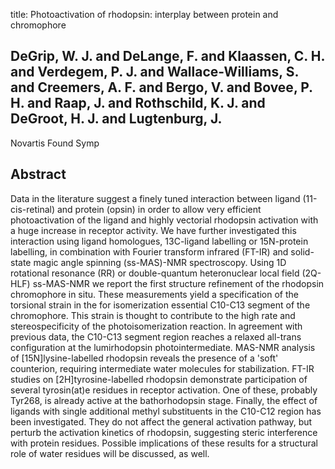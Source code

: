 title: Photoactivation of rhodopsin: interplay between protein and chromophore

## DeGrip, W. J. and DeLange, F. and Klaassen, C. H. and Verdegem, P. J. and Wallace-Williams, S. and Creemers, A. F. and Bergo, V. and Bovee, P. H. and Raap, J. and Rothschild, K. J. and DeGroot, H. J. and Lugtenburg, J.
Novartis Found Symp


## Abstract
Data in the literature suggest a finely tuned interaction between ligand (11-cis-retinal) and protein (opsin) in order to allow very efficient photoactivation of the ligand and highly vectorial rhodopsin activation with a huge increase in receptor activity. We have further investigated this interaction using ligand homologues, 13C-ligand labelling or 15N-protein labelling, in combination with Fourier transform infrared (FT-IR) and solid-state magic angle spinning (ss-MAS)-NMR spectroscopy. Using 1D rotational resonance (RR) or double-quantum heteronuclear local field (2Q-HLF) ss-MAS-NMR we report the first structure refinement of the rhodopsin chromophore in situ. These measurements yield a specification of the torsional strain in the for isomerization essential C10-C13 segment of the chromophore. This strain is thought to contribute to the high rate and stereospecificity of the photoisomerization reaction. In agreement with previous data, the C10-C13 segment region reaches a relaxed all-trans configuration at the lumirhodopsin photointermediate. MAS-NMR analysis of [15N]lysine-labelled rhodopsin reveals the presence of a 'soft' counterion, requiring intermediate water molecules for stabilization. FT-IR studies on [2H]tyrosine-labelled rhodopsin demonstrate participation of several tyrosin(at)e residues in receptor activation. One of these, probably Tyr268, is already active at the bathorhodopsin stage. Finally, the effect of ligands with single additional methyl substituents in the C10-C12 region has been investigated. They do not affect the general activation pathway, but perturb the activation kinetics of rhodopsin, suggesting steric interference with protein residues. Possible implications of these results for a structural role of water residues will be discussed, as well.

